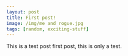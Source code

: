 ```yaml
---
layout: post
title: First post!
image: /img/me and rogue.jpg
tags: [random, exciting-stuff]
---
```


This is a test post first post, this is only a test.
